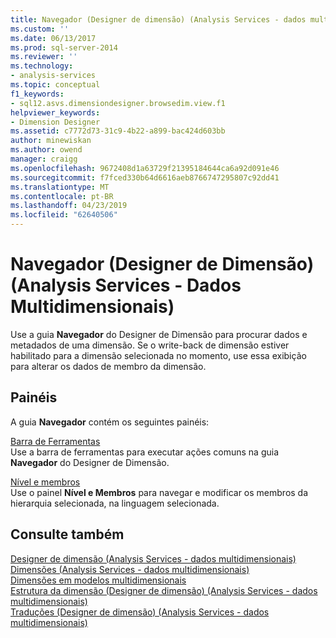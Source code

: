 ```yaml
---
title: Navegador (Designer de dimensão) (Analysis Services - dados multidimensionais) | Microsoft Docs
ms.custom: ''
ms.date: 06/13/2017
ms.prod: sql-server-2014
ms.reviewer: ''
ms.technology:
- analysis-services
ms.topic: conceptual
f1_keywords:
- sql12.asvs.dimensiondesigner.browsedim.view.f1
helpviewer_keywords:
- Dimension Designer
ms.assetid: c7772d73-31c9-4b22-a899-bac424d603bb
author: minewiskan
ms.author: owend
manager: craigg
ms.openlocfilehash: 9672408d1a63729f21395184644ca6a92d091e46
ms.sourcegitcommit: f7fced330b64d6616aeb8766747295807c92dd41
ms.translationtype: MT
ms.contentlocale: pt-BR
ms.lasthandoff: 04/23/2019
ms.locfileid: "62640506"
---
```

# <a name="browser-dimension-designer-analysis-services---multidimensional-data"></a>Navegador (Designer de Dimensão) (Analysis Services - Dados Multidimensionais)
  Use a guia **Navegador** do Designer de Dimensão para procurar dados e metadados de uma dimensão. Se o write-back de dimensão estiver habilitado para a dimensão selecionada no momento, use essa exibição para alterar os dados de membro da dimensão.  
  
## <a name="panes"></a>Painéis  
 A guia **Navegador** contém os seguintes painéis:  
  
 [Barra de Ferramentas](toolbar-browser-tab-dimension-designer-analysis-services-multidimensional-data.md)  
 Use a barra de ferramentas para executar ações comuns na guia **Navegador** do Designer de Dimensão.  
  
 [Nível e membros](level-members-dimension-designer-analysis-services-multidimensional-data.md)  
 Use o painel **Nível e Membros** para navegar e modificar os membros da hierarquia selecionada, na linguagem selecionada.  
  
## <a name="see-also"></a>Consulte também  
 [Designer de dimensão &#40;Analysis Services - dados multidimensionais&#41;](dimension-designer-analysis-services-multidimensional-data.md)   
 [Dimensões &#40;Analysis Services - dados multidimensionais&#41;](multidimensional-models-olap-logical-dimension-objects/dimensions-analysis-services-multidimensional-data.md)   
 [Dimensões em modelos multidimensionais](multidimensional-models/dimensions-in-multidimensional-models.md)   
 [Estrutura da dimensão &#40;Designer de dimensão&#41; &#40;Analysis Services - dados multidimensionais&#41;](dimension-structure-dimension-designer-analysis-services-multidimensional-data.md)   
 [Traduções &#40;Designer de dimensão&#41; &#40;Analysis Services - dados multidimensionais&#41;](translations-dimension-designer-analysis-services-multidimensional-data.md)  
  
  

